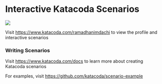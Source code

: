 # Interactive Katacoda Scenarios

[![](http://shields.katacoda.com/katacoda/ramadhanimdachi/count.svg)](https://www.katacoda.com/ramadhanimdachi "Get your profile on Katacoda.com")

Visit https://www.katacoda.com/ramadhanimdachi to view the profile and interactive scenarios

### Writing Scenarios
Visit https://www.katacoda.com/docs to learn more about creating Katacoda scenarios

For examples, visit https://github.com/katacoda/scenario-example
